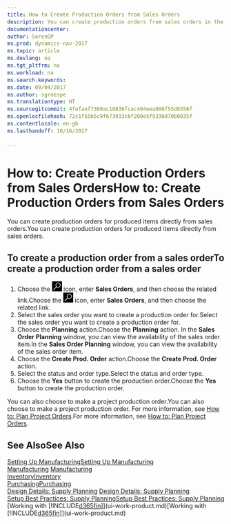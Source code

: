 ```yaml
---
title: How to Create Production Orders from Sales Orders
description: You can create production orders from sales orders in the Sales & Marketing department.
documentationcenter: 
author: SorenGP
ms.prod: dynamics-nav-2017
ms.topic: article
ms.devlang: na
ms.tgt_pltfrm: na
ms.workload: na
ms.search.keywords: 
ms.date: 09/04/2017
ms.author: sgroespe
ms.translationtype: HT
ms.sourcegitcommit: 4fefaef7380ac10836fcac404eea006f55d8556f
ms.openlocfilehash: 72c1f55b5c9f673933cbf200e5f9338d70b0035f
ms.contentlocale: en-gb
ms.lasthandoff: 10/16/2017

---
```

# <a name="how-to-create-production-orders-from-sales-orders"></a><span data-ttu-id="3d5dc-103">How to: Create Production Orders from Sales Orders</span><span class="sxs-lookup"><span data-stu-id="3d5dc-103">How to: Create Production Orders from Sales Orders</span></span>
<span data-ttu-id="3d5dc-104">You can create production orders for produced items directly from sales orders.</span><span class="sxs-lookup"><span data-stu-id="3d5dc-104">You can create production orders for produced items directly from sales orders.</span></span>  

## <a name="to-create-a-production-order-from-a-sales-order"></a><span data-ttu-id="3d5dc-105">To create a production order from a sales order</span><span class="sxs-lookup"><span data-stu-id="3d5dc-105">To create a production order from a sales order</span></span>  

1.  <span data-ttu-id="3d5dc-106">Choose the ![Search for Page or Report](media/ui-search/search_small.png "Search for Page or Report icon") icon, enter **Sales Orders**, and then choose the related link.</span><span class="sxs-lookup"><span data-stu-id="3d5dc-106">Choose the ![Search for Page or Report](media/ui-search/search_small.png "Search for Page or Report icon") icon, enter **Sales Orders**, and then choose the related link.</span></span>  
2.  <span data-ttu-id="3d5dc-107">Select the sales order you want to create a production order for.</span><span class="sxs-lookup"><span data-stu-id="3d5dc-107">Select the sales order you want to create a production order for.</span></span>  
3.  <span data-ttu-id="3d5dc-108">Choose the **Planning** action.</span><span class="sxs-lookup"><span data-stu-id="3d5dc-108">Choose the **Planning** action.</span></span> <span data-ttu-id="3d5dc-109">In the **Sales Order Planning** window, you can view the availability of the sales order item.</span><span class="sxs-lookup"><span data-stu-id="3d5dc-109">In the **Sales Order Planning** window, you can view the availability of the sales order item.</span></span>  
4.  <span data-ttu-id="3d5dc-110">Choose the **Create Prod. Order** action.</span><span class="sxs-lookup"><span data-stu-id="3d5dc-110">Choose the **Create Prod. Order** action.</span></span>  
5.  <span data-ttu-id="3d5dc-111">Select the status and order type.</span><span class="sxs-lookup"><span data-stu-id="3d5dc-111">Select the status and order type.</span></span>  
6.  <span data-ttu-id="3d5dc-112">Choose the **Yes** button to create the production order.</span><span class="sxs-lookup"><span data-stu-id="3d5dc-112">Choose the **Yes** button to create the production order.</span></span>

<span data-ttu-id="3d5dc-113">You can also choose to make a project production order.</span><span class="sxs-lookup"><span data-stu-id="3d5dc-113">You can also choose to make a project production order.</span></span> <span data-ttu-id="3d5dc-114">For more information, see [How to: Plan Project Orders](production-how-to-plan-project-orders.md).</span><span class="sxs-lookup"><span data-stu-id="3d5dc-114">For more information, see [How to: Plan Project Orders](production-how-to-plan-project-orders.md).</span></span>   

## <a name="see-also"></a><span data-ttu-id="3d5dc-115">See Also</span><span class="sxs-lookup"><span data-stu-id="3d5dc-115">See Also</span></span>  
[<span data-ttu-id="3d5dc-116">Setting Up Manufacturing</span><span class="sxs-lookup"><span data-stu-id="3d5dc-116">Setting Up Manufacturing</span></span>](production-configure-production-processes.md)  
<span data-ttu-id="3d5dc-117">[Manufacturing](production-manage-manufacturing.md)  </span><span class="sxs-lookup"><span data-stu-id="3d5dc-117">[Manufacturing](production-manage-manufacturing.md)  </span></span>  
[<span data-ttu-id="3d5dc-118">Inventory</span><span class="sxs-lookup"><span data-stu-id="3d5dc-118">Inventory</span></span>](inventory-manage-inventory.md)  
[<span data-ttu-id="3d5dc-119">Purchasing</span><span class="sxs-lookup"><span data-stu-id="3d5dc-119">Purchasing</span></span>](purchasing-manage-purchasing.md)  
<span data-ttu-id="3d5dc-120">[Design Details: Supply Planning](design-details-supply-planning.md) </span><span class="sxs-lookup"><span data-stu-id="3d5dc-120">[Design Details: Supply Planning](design-details-supply-planning.md) </span></span>  
[<span data-ttu-id="3d5dc-121">Setup Best Practices: Supply Planning</span><span class="sxs-lookup"><span data-stu-id="3d5dc-121">Setup Best Practices: Supply Planning</span></span>](setup-best-practices-supply-planning.md)  
<span data-ttu-id="3d5dc-122">[Working with [!INCLUDE[d365fin](includes/d365fin_md.md)]](ui-work-product.md)</span><span class="sxs-lookup"><span data-stu-id="3d5dc-122">[Working with [!INCLUDE[d365fin](includes/d365fin_md.md)]](ui-work-product.md)</span></span>

